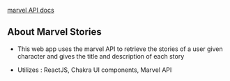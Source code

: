 [marvel API docs](https://developer.marvel.com/docs)

## About Marvel Stories

- This web app uses the marvel API to retrieve the stories of a user given character and gives the title and description of each story

- Utilizes : ReactJS, Chakra UI components, Marvel API
